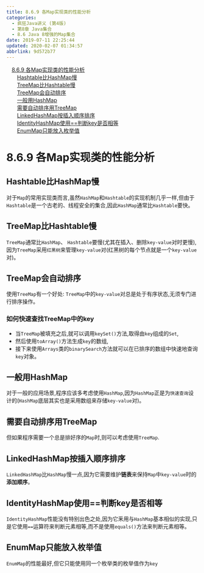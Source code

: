 ```yaml
---
title: 8.6.9 各Map实现类的性能分析
categories: 
  - 疯狂Java讲义 (第4版)
  - 第8章 Java集合
  - 8.6 Java 8增强的Map集合
date: 2019-07-11 22:25:44
updated: 2020-02-07 01:34:57
abbrlink: 9d572b77
---
```

<div id='my_toc'><a href="/JavaReadingNotes/9d572b77/#8-6-9-各Map实现类的性能分析" class="header_1">8.6.9 各Map实现类的性能分析</a>&nbsp;<br><a href="/JavaReadingNotes/9d572b77/#Hashtable比HashMap慢" class="header_2">Hashtable比HashMap慢</a>&nbsp;<br><a href="/JavaReadingNotes/9d572b77/#TreeMap比Hashtable慢" class="header_2">TreeMap比Hashtable慢</a>&nbsp;<br><a href="/JavaReadingNotes/9d572b77/#TreeMap会自动排序" class="header_2">TreeMap会自动排序</a>&nbsp;<br><a href="/JavaReadingNotes/9d572b77/#一般用HashMap" class="header_2">一般用HashMap</a>&nbsp;<br><a href="/JavaReadingNotes/9d572b77/#需要自动排序用TreeMap" class="header_2">需要自动排序用TreeMap</a>&nbsp;<br><a href="/JavaReadingNotes/9d572b77/#LinkedHashMap按插入顺序排序" class="header_2">LinkedHashMap按插入顺序排序</a>&nbsp;<br><a href="/JavaReadingNotes/9d572b77/#IdentityHashMap使用==判断key是否相等" class="header_2">IdentityHashMap使用==判断key是否相等</a>&nbsp;<br><a href="/JavaReadingNotes/9d572b77/#EnumMap只能放入枚举值" class="header_2">EnumMap只能放入枚举值</a>&nbsp;<br></div>
<style>.header_1{margin-left: 1em;}.header_2{margin-left: 2em;}.header_3{margin-left: 3em;}.header_4{margin-left: 4em;}.header_5{margin-left: 5em;}.header_6{margin-left: 6em;}</style>
<!--more-->
<script>if (navigator.platform.search('arm')==-1){document.getElementById('my_toc').style.display = 'none';}var e,p = document.getElementsByTagName('p');while (p.length>0) {e = p[0];e.parentElement.removeChild(e);}</script>

<!--end-->
# 8.6.9 各Map实现类的性能分析
## Hashtable比HashMap慢
对于`Map`的常用实现类而言,虽然`HashMap`和`Hashtable`的实现机制几乎一样,但由于`Hashtable`是一个古老的、线程安全的集合,因此`HashMap`通常比`Hashtable`要快。
## TreeMap比Hashtable慢
`TreeMap`通常比`HashMap`、 `Hashtable`要慢(尤其在插入、删除`key-value`对时更慢),因为`TreeMap`采用`红黑树`来管理`key-value`对(红黑树的每个节点就是一个`key-value`对)。
## TreeMap会自动排序
使用`TreeMap`有一个好处: `TreeMap`中的`key-value`对总是处于有序状态,无须专门进行排序操作。
### 如何快速查找TreeMap中的key
- 当`TreeMap`被填充之后,就可以调用`keySet()`方法,取得由`key`组成的`Set`,
- 然后使用`toArray()`方法生成`key`的数组,
- 接下来使用`Arrays`类的`binarySearch`方法就可以在已排序的数组中快速地查询`key`对象。

## 一般用HashMap
对于一般的应用场景,程序应该多考虑使用`HashMap`,因为`HashMap`正是为`快速查询`设计的(`HashMap`底层其实也是采用数组来存储`key-value`对)。
## 需要自动排序用TreeMap
但如果程序需要一个总是排好序的`Map`时,则可以考虑使用`TreeMap`.
## LinkedHashMap按插入顺序排序
`LinkedHashMap`比`HashMap`慢一点,因为它需要维护**链表**来保持`Map`中`key-value`时的**添加顺序**。
## IdentityHashMap使用==判断key是否相等
`IdentityHashMap`性能没有特别出色之处,因为它釆用与`HashMap`基本相似的实现,只是它使用`==`运算符来判断元素相等,而不是使用`equals()`方法来判断元素相等。
## EnumMap只能放入枚举值
`EnumMap`的性能最好,但它只能使用同一个枚举类的枚举值作为`key`